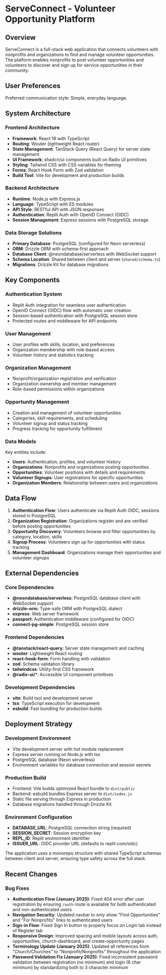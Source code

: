 # ServeConnect - Volunteer Opportunity Platform

## Overview

ServeConnect is a full-stack web application that connects volunteers with nonprofits and organizations to find and manage volunteer opportunities. The platform enables nonprofits to post volunteer opportunities and volunteers to discover and sign up for service opportunities in their community.

## User Preferences

Preferred communication style: Simple, everyday language.

## System Architecture

### Frontend Architecture
- **Framework**: React 18 with TypeScript
- **Routing**: Wouter (lightweight React router)
- **State Management**: TanStack Query (React Query) for server state management
- **UI Framework**: shadcn/ui components built on Radix UI primitives
- **Styling**: Tailwind CSS with CSS variables for theming
- **Forms**: React Hook Form with Zod validation
- **Build Tool**: Vite for development and production builds

### Backend Architecture
- **Runtime**: Node.js with Express.js
- **Language**: TypeScript with ES modules
- **API Style**: RESTful API with JSON responses
- **Authentication**: Replit Auth with OpenID Connect (OIDC)
- **Session Management**: Express sessions with PostgreSQL storage

### Data Storage Solutions
- **Primary Database**: PostgreSQL (configured for Neon serverless)
- **ORM**: Drizzle ORM with schema-first approach
- **Database Client**: @neondatabase/serverless with WebSocket support
- **Schema Location**: Shared between client and server (`shared/schema.ts`)
- **Migrations**: Drizzle Kit for database migrations

## Key Components

### Authentication System
- Replit Auth integration for seamless user authentication
- OpenID Connect (OIDC) flow with automatic user creation
- Session-based authentication with PostgreSQL session store
- Protected routes and middleware for API endpoints

### User Management
- User profiles with skills, location, and preferences
- Organization membership with role-based access
- Volunteer history and statistics tracking

### Organization Management
- Nonprofit/organization registration and verification
- Organization ownership and member management
- Role-based permissions within organizations

### Opportunity Management
- Creation and management of volunteer opportunities
- Categories, skill requirements, and scheduling
- Volunteer signup and status tracking
- Progress tracking for opportunity fulfillment

### Data Models
Key entities include:
- **Users**: Authentication, profiles, and volunteer history
- **Organizations**: Nonprofits and organizations posting opportunities
- **Opportunities**: Volunteer positions with details and requirements
- **Volunteer Signups**: User registrations for specific opportunities
- **Organization Members**: Relationship between users and organizations

## Data Flow

1. **Authentication Flow**: Users authenticate via Replit Auth OIDC, sessions stored in PostgreSQL
2. **Organization Registration**: Organizations register and are verified before posting opportunities
3. **Opportunity Discovery**: Volunteers browse and filter opportunities by category, location, skills
4. **Signup Process**: Volunteers sign up for opportunities with status tracking
5. **Management Dashboard**: Organizations manage their opportunities and volunteer signups

## External Dependencies

### Core Dependencies
- **@neondatabase/serverless**: PostgreSQL database client with WebSocket support
- **drizzle-orm**: Type-safe ORM with PostgreSQL dialect
- **express**: Web server framework
- **passport**: Authentication middleware (configured for OIDC)
- **connect-pg-simple**: PostgreSQL session store

### Frontend Dependencies
- **@tanstack/react-query**: Server state management and caching
- **wouter**: Lightweight React routing
- **react-hook-form**: Form handling with validation
- **zod**: Schema validation library
- **tailwindcss**: Utility-first CSS framework
- **@radix-ui/***: Accessible UI component primitives

### Development Dependencies
- **vite**: Build tool and development server
- **tsx**: TypeScript execution for development
- **esbuild**: Fast bundling for production builds

## Deployment Strategy

### Development Environment
- Vite development server with hot module replacement
- Express server running on Node.js with tsx
- PostgreSQL database (Neon serverless)
- Environment variables for database connection and session secrets

### Production Build
- Frontend: Vite builds optimized React bundle to `dist/public`
- Backend: esbuild bundles Express server to `dist/index.js`
- Static file serving through Express in production
- Database migrations handled through Drizzle Kit

### Environment Configuration
- **DATABASE_URL**: PostgreSQL connection string (required)
- **SESSION_SECRET**: Session encryption key
- **REPL_ID**: Replit environment identifier
- **ISSUER_URL**: OIDC provider URL (defaults to replit.com/oidc)

The application uses a monorepo structure with shared TypeScript schemas between client and server, ensuring type safety across the full stack.

## Recent Changes

### Bug Fixes
- **Authentication Flow (January 2025)**: Fixed 404 error after user registration by ensuring `/auth` route is available for both authenticated and non-authenticated users
- **Navigation Security**: Updated navbar to only show "Find Opportunities" and "For Nonprofits" links to authenticated users
- **Sign-in Flow**: Fixed Sign In button to properly focus on Login tab instead of Register tab
- **Responsive Design**: Improved spacing and mobile layouts across auth, opportunities, church-dashboard, and create-opportunity pages
- **Terminology Update (January 2025)**: Updated all references from "Church/Churches" to "Nonprofit/Nonprofits" throughout the application
- **Password Validation Fix (January 2025)**: Fixed inconsistent password validation between registration (no minimum) and login (6 char minimum) by standardizing both to 3 character minimum